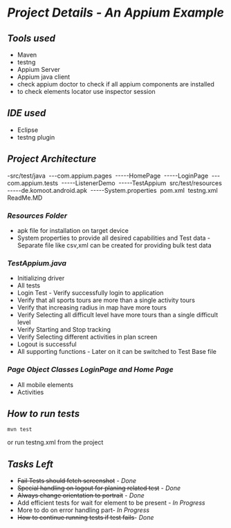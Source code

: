 # *Project Details - An Appium Example*
## *Tools used* 
- Maven
- testng
- Appium Server
- Appium java client
- check appium doctor to check if all appium components are installed 
- to check elements locator use inspector session 

## *IDE used*
- Eclipse 
- testng plugin

## *Project Architecture* 
-src/test/java&nbsp;
---com.appium.pages&nbsp; 
-----HomePage&nbsp;
-----LoginPage&nbsp;
---com.appium.tests&nbsp;
-----ListenerDemo&nbsp;
-----TestAppium&nbsp;
src/test/resources&nbsp;
-----de.komoot.android.apk&nbsp;
-----System.properties&nbsp;
pom.xml&nbsp;
testng.xml&nbsp;
ReadMe.MD&nbsp;


### *Resources Folder* 
- apk file for installation on target device 
- System properties to provide all desired capabilities and Test data - Separate file like csv,xml can be created for providing bulk test data

### *TestAppium.java*
- Initializing driver 
- All tests 
- Login Test - Verify successfully login to application 
- Verify that all sports tours are more than a single activity tours 
- Verify that increasing radius in map have more tours 
- Verify Selecting all difficult level have more tours than a single difficult level 
- Verify Starting and Stop tracking 
- Verify Selecting different activities in plan screen
- Logout is successful
- All supporting functions - Later on it can be switched to Test Base file 

### *Page Object Classes LoginPage and Home Page* 
- All mobile elements 
- Activities

## *How to run tests* 
```
mvn test
```

or run testng.xml from the project

## *Tasks Left* 
- ~~Fail Tests should fetch screenshot~~ - *Done*
- ~~Special handling on logout for planing related test~~ - *Done*
- ~~Always change orientation to portrait~~ - *Done*
- Add efficient tests for wait for element to be present - *In Progress* 
- More to do on error handling part- *In Progress*
- ~~How to continue running tests if test fails~~- *Done*
 
